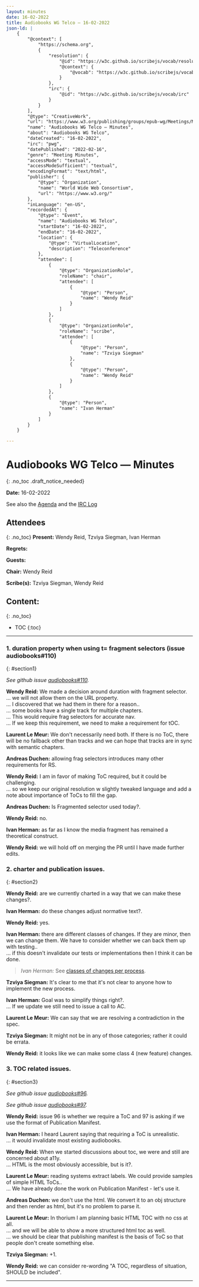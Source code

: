 ```yaml
---
layout: minutes
date: 16-02-2022
title: Audiobooks WG Telco — 16-02-2022
json-ld: |
    {
        "@context": [
            "https://schema.org",
            {
                "resolution": {
                    "@id": "https://w3c.github.io/scribejs/vocab/resolution",
                    "@context": {
                        "@vocab": "https://w3c.github.io/scribejs/vocab/"
                    }
                },
                "irc": {
                    "@id": "https://w3c.github.io/scribejs/vocab/irc"
                }
            }
        ],
        "@type": "CreativeWork",
        "url": "https://www.w3.org/publishing/groups/epub-wg/Meetings/Minutes/16/16-02-2022-pwg",
        "name": "Audiobooks WG Telco — Minutes",
        "about": "Audiobooks WG Telco",
        "dateCreated": "16-02-2022",
        "irc": "pwg",
        "datePublished": "2022-02-16",
        "genre": "Meeting Minutes",
        "accessMode": "textual",
        "accessModeSufficient": "textual",
        "encodingFormat": "text/html",
        "publisher": {
            "@type": "Organization",
            "name": "World Wide Web Consortium",
            "url": "https://www.w3.org/"
        },
        "inLanguage": "en-US",
        "recordedAt": {
            "@type": "Event",
            "name": "Audiobooks WG Telco",
            "startDate": "16-02-2022",
            "endDate": "16-02-2022",
            "location": {
                "@type": "VirtualLocation",
                "description": "Teleconference"
            },
            "attendee": [
                {
                    "@type": "OrganizationRole",
                    "roleName": "chair",
                    "attendee": [
                        {
                            "@type": "Person",
                            "name": "Wendy Reid"
                        }
                    ]
                },
                {
                    "@type": "OrganizationRole",
                    "roleName": "scribe",
                    "attendee": [
                        {
                            "@type": "Person",
                            "name": "Tzviya Siegman"
                        },
                        {
                            "@type": "Person",
                            "name": "Wendy Reid"
                        }
                    ]
                },
                {
                    "@type": "Person",
                    "name": "Ivan Herman"
                }
            ]
        }
    }

---
```


# Audiobooks WG Telco — Minutes
{: .no_toc .draft_notice_needed}



**Date:** 16-02-2022

See also the [Agenda](https://www.w3.org/events/meetings/d15352a9-86a0-44f4-ab19-7c4aad4d654b/20220309T090000) and the [IRC Log](https://www.w3.org/2022/02/16-pwg-irc.txt)

## Attendees
{: .no_toc}
**Present:** Wendy Reid, Tzviya Siegman, Ivan Herman

**Regrets:** 

**Guests:** 

**Chair:** Wendy Reid

**Scribe(s):** Tzviya Siegman, Wendy Reid

## Content:
{: .no_toc}

* TOC
{:toc}
---


### 1. duration property when using t= fragment selectors (issue audiobooks#110)
{: #section1}

_See github issue [audiobooks#110](https://github.com/w3c/audiobooks/issues/110)._

<!-- issue w3c/audiobooks/110 -->



**Wendy Reid:** We made a decision around duration with fragment selector.  
… we will not allow them on the URL property.  
… I discovered that we had them in there for a reason..  
… some books have a single track for multiple chapters.  
… This would require frag selectors for accurate nav.  
… If we keep this requirement, we need to make a requirement for tOC.  

**Laurent Le Meur:** We don't necessarily need both. If there is no ToC, there will be no fallback other than tracks and we can hope that tracks are in sync with semantic chapters.  

**Andreas Duchen:** allowing frag selectors introduces many other requirements for RS.  

**Wendy Reid:** I am in favor of making ToC required, but it could be challenging.  
… so we keep our original resolution w slightly tweaked language and add a note about importance of ToCs to fill the gap.  

**Andreas Duchen:** Is Fragmented selector used today?.  

**Wendy Reid:** no.  

**Ivan Herman:** as far as I know the media fragment has remained a theoretical construct.  

**Wendy Reid:** we will hold off on merging the PR until I have made further edits.  

### 2. charter and publication issues.
{: #section2}

**Wendy Reid:** are we currently charted in a way that we can make these changes?.  

**Ivan Herman:** do these changes adjust normative text?.  

**Wendy Reid:** yes.  

**Ivan Herman:** there are different classes of changes. If they are minor, then we can change them. We have to consider whether we can back them up with testing..  
… if this doesn't invalidate our tests or implementations then I think it can be done.  

> *Ivan Herman:* See [classes of changes per process](https://www.w3.org/2021/Process-20211102/#correction-classes).

**Tzviya Siegman:** It's clear to me that it's not clear to anyone how to implement the new process.  

**Ivan Herman:** Goal was to simplify things right?.  
… If we update we still need to issue a call to AC.  

**Laurent Le Meur:** We can say that we are resolving a contradiction in the spec.  

**Tzviya Siegman:** It might not be in any of those categories; rather it could be errata.  

**Wendy Reid:** it looks like we can make some class 4 (new feature) changes.  

### 3. TOC related issues.
{: #section3}

_See github issue [audiobooks#96](https://github.com/w3c/audiobooks/issues/96)._

<!-- issue w3c/audiobooks/96 -->



_See github issue [audiobooks#97](https://github.com/w3c/audiobooks/issues/97)._

<!-- issue w3c/audiobooks/97 -->



**Wendy Reid:** issue 96 is whether we require a ToC and 97 is asking if we use the format of Publication Manifest.  

**Ivan Herman:** I heard Laurent saying that requiring a ToC is unrealistic.  
… it would invalidate most existing audiobooks.  

**Wendy Reid:** When we started discussions about toc, we were and still are concerned about a11y.  
… HTML is the most obviously accessible, but is it?.  

**Laurent Le Meur:** reading systems extract labels. We could provide samples of simple HTML ToCs..  
… We have already done the work on Publication Manifest - let's use it.  

**Andreas Duchen:** we don't use the html. We convert it to an obj structure and then render as html, but it's no problem to parse it.  

**Laurent Le Meur:** In thorium I am planning basic HTML TOC with no css at all.  
… and we will be able to show a more structured html toc as well.  
… we should be clear that publishing manifest is the basis of ToC so that people don't create something else.  

**Tzviya Siegman:** +1.  

**Wendy Reid:** we can consider re-wording "A TOC, regardless of situation, SHOULD be included".  

---
